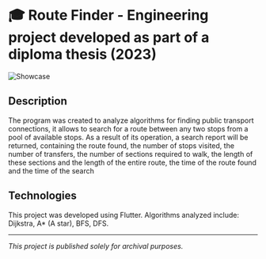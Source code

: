 # 🎓 Route Finder - Engineering project developed as part of a diploma thesis (2023)
![Showcase](./img/video.gif)

## Description
The program was created to analyze algorithms for finding public transport connections, it allows to search for a route between any two stops from a pool of available stops. As a result of its operation, a search report will be returned, containing the route found, the number of stops visited, the number of transfers, the number of sections required to walk, the length of these sections and the length of the entire route, the time of the route found and the time of the search
## Technologies
This project was developed using Flutter. Algorithms analyzed include: Dijkstra, A* (A star), BFS, DFS.

---

*This project is published solely for archival purposes.*